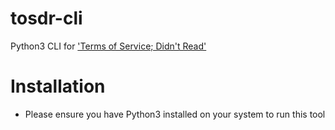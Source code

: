 # tosdr-cli
Python3 CLI for ['Terms of Service; Didn't Read'](https://tosdr.org/index.html)

# Installation
  - Please ensure you have Python3 installed on your system to run this tool
